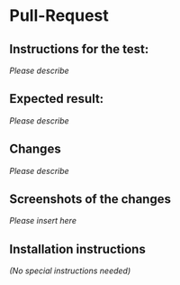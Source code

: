 # Pull-Request #

## Instructions for the test: ##  
*Please describe*

## Expected result: ##  
*Please describe*

## Changes ##
*Please describe*

## Screenshots of the changes ##
*Please insert here*

## Installation instructions ##
*(No special instructions needed)*
